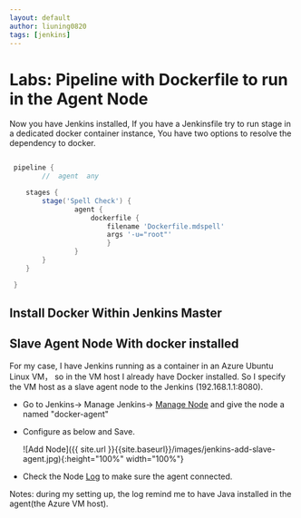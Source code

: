 ```yaml
---
layout: default
author: liuning0820
tags: [jenkins]
---
```


# Labs: Pipeline with Dockerfile to run in the Agent Node

Now you have Jenkins installed, If you have a Jenkinsfile try to run stage in a dedicated docker container instance, You have two options to resolve the dependency to docker.

```groovy

 pipeline {
        //  agent  any

    stages {
        stage('Spell Check') {
                agent {
                    dockerfile {
                        filename 'Dockerfile.mdspell'
                        args '-u="root"'
                        }
                }
        }
    }

 }

```

## Install Docker Within Jenkins Master

## Slave Agent Node With docker installed

For my case, I have Jenkins running as a container in an Azure Ubuntu Linux VM， so in the VM host I already have Docker installed.
So I specify the VM host as a slave agent node to the Jenkins (192.168.1.1:8080).

- Go to Jenkins-> Manage Jenkins-> [Manage Node](http://192.168.1.1:8080/computer/new) and give the node a named "docker-agent"
- Configure as below and Save.

    ![Add Node]({{ site.url }}{{site.baseurl}}/images/jenkins-add-slave-agent.jpg){:height="100%" width="100%"}

- Check the Node [Log](http://192.168.1.1:8080/computer/docker-agent/log) to make sure the agent connected.

Notes: during my setting up, the log remind me to have Java installed in the agent(the Azure VM host).
